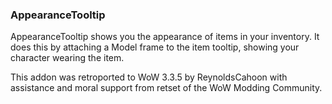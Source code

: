 ### AppearanceTooltip

AppearanceTooltip shows you the appearance of items in your inventory. It does this by attaching a Model frame to the item tooltip, showing your character wearing the item.

This addon was retroported to WoW 3.3.5 by ReynoldsCahoon with assistance and moral support from retset of the WoW Modding Community.
